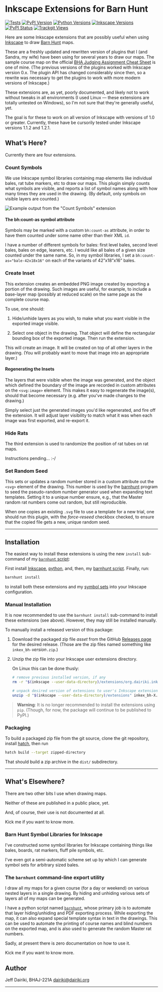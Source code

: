 # Inkscape Extensions for Barn Hunt

[![Tests](https://github.com/barnhunt/inkex-bh/actions/workflows/tests.yml/badge.svg)](https://github.com/barnhunt/inkex-bh/actions/workflows/tests.yml)
[![PyPI Version](https://img.shields.io/pypi/v/inkex-bh.svg)](https://pypi.org/project/inkex-bh/)
[![Python Versions](https://img.shields.io/pypi/pyversions/inkex-bh.svg)](https://pypi.org/project/inkex-bh/)
[![Inkscape Versions](https://img.shields.io/badge/Inkscape-1.0%E2%80%931.2-blue.svg?logo=inkscape)](https://inkscape.org/)
[![PyPI Status](https://img.shields.io/pypi/status/inkex-bh.svg)](https://pypi.org/project/inkex-bh/)
[![Trackgit Views](https://us-central1-trackgit-analytics.cloudfunctions.net/token/ping/lhaq7ky5ax237etf70pl)](https://trackgit.com)

Here are some Inkscape extensions that are possibly useful when using
[Inkscape][] to draw [Barn Hunt][] maps.

These are a freshly updated and rewritten version of plugins that I
(and Sandra, my wife) have been using for several years to draw our
maps. The sample course map on the official [BHA Judging Assignment
Cheat Sheet][cheat] is one of mine. (The previous versions of the
plugins worked with Inkscape version 0.x.  The plugin API has changed
considerably since then, so a rewrite was necessary to get the plugins
to work with more modern versions of Inkscape.)

These extensions are, as yet, poorly documented, and likely not to
work without tweaks in all environments (I used Linux — these
extensions are totally untested on Windows), so I'm not sure that
they're generally useful, yet.

The goal is for these to work on all version of Inkscape with versions
of 1.0 or greater.  Currently, these have be cursorily tested under
Inkscape versions 1.1.2 and 1.2.1.

[Inkscape]: https://inkscape.org/ (The Inkscape home page)
[Barn Hunt]: https://www.barnhunt.com/ (Barn Hunt — a fabulous sport for dogs)
[cheat]: https://www.barnhunt.com/judge/resources.php?download=147 (The official BHA "Judging Assignment Cheat Sheet" which includes, as an example, one of my course maps, drawn using Inkscape.)


## What’s Here?

Currently there are four extensions.

### Count Symbols

We use Inkscape symbol libraries containing map elements like
individual bales, rat tube markers, etc to draw our maps.  This plugin
simply counts what symbols are visible, and reports a list of symbol
names along with how many times they are used in the drawing.  (By
default, only symbols on visible layers are counted.)

![Example output from the "Count Symbols" extension](https://github.com/barnhunt/inkex-bh/raw/master/count-symbols.png)

#### The bh:count-as symbol attribute

Symbols may be marked with a custom `bh:count-as` attribute, in order
to have them counted under some name other than their XML `id`.

I have a number of different symbols for bales: first level bales,
second level bales, bales on edge, leaners, etc.  I would like all
bales of a given size counted under the same name.  So, in my symbol
libraries, I set a `bh:count-as="bale-42x18x16"` on each of the
variants of 42”x18”x16” bales.

### Create Inset

This extension creates an embedded PNG image created by exporting a
portion of the drawing.  Such images are useful, for example, to include
a base-layer map (possibly at reduced scale) on the same page as the complete
course map.

To use, one should:

1. Hide/unhide layers as you wish, to make what you want visible in
   the exported image visible.

2. Select one object in the drawing. That object will define the
   rectangular bounding box of the exported image.  Then run the
   extension.

This will create an image. It will be created on top of all other
layers in the drawing. (You will probably want to move that image into
an appropriate layer.)

#### Regenerating the Insets

The layers that were visible when the image was generated, and the
object which defined the boundary of the image are recorded in custom
attributes on the `<svg:image>` element.  This makes it easy to
regenerate the image(s), should that become necessary (e.g. after
you've made changes to the drawing.)

Simply select just the generated images you'd like regenerated, and
fire off the extension.  It will adjust layer visibility to match what
it was when each image was first exported, and re-export it.


### Hide Rats

The third extension is used to randomize the position of rat tubes on rat maps.

Instructions pending... :-/

### Set Random Seed

This sets or updates a random number stored in a custom attribute out
the `<svg>` element of the drawing.  This number is used by the
[barnhunt][] program to seed the pseudo-random number generator used
when expanding text templates.  Setting it to a unique number ensure,
e.g., that the Master random rat numbers come out random, but still
reproducible.

When one copies an existing `.svg` file to use a template for a new
trial, one should run this plugin, with the _force-reseed_ checkbox
checked, to ensure that the copied file gets a new, unique random
seed.

----

## Installation

The easiest way to install these extensions is using the new `install`
sub-command of my [`barnhunt`
script](https://github.com/barnhunt/barnhunt):

First install [Inkscape](https://inkscape.org),
[python](https://python.org), and, then,
my [barnhunt script](https://github.com/barnhunt/barnhunt#installation).
Finally, run:

```sh
barnhunt install
```

to install both these extensions and my [symbol
sets](https://github.com/barnhunt/bh-symbols) into
your Inkscape configuration.

### Manual Installation

It is now recommended to use the `barnhunt install` sub-command to
install these extensions (see above).  However, they may still be
installed manually.

To manually install a released version of this package:

1. Download the packaged zip file _asset_ from the GitHub [Releases
   page](https://github.com/barnhunt/inkex-bh/releases) for the
   desired release.  (Those are the zip files named something like
   `inkex_bh-`_version_`.zip`.)

2. Unzip the zip file into your Inkscape user extensions directory.

   On Linux this can be done thusly:
   ```bash
   # remove previous installed version, if any
   rm -r "$(inkscape --user-data-directory)/extensions/org.dairiki.inkex_bh"

   # unpack desired version of extensions to user's Inkscape extensions directory
   unzip -d "$(inkscape --user-data-directory)/extensions" inkex_bh-X.Y.Z.zip
   ```

> **Warning**: It is no longer recommended to install the extensions
  using `pip`.  (Though, for now, the package will continue to be
  published to PyPI.)

### Packaging

To build a packaged zip file from the git source, clone the git
repository, install [hatch], then run

```bash
hatch build --target zipped-directory
```

That should build a zip archive in the `dist/` subdirectory.

[hatch]: https://hatch.pypa.io/latest/

----


## What's Elsewhere?

There are two other bits I use when drawing maps.

Neither of these are published in a public place, yet.

And, of course, their use is not documented at all.

Kick me if you want to know more.


### Barn Hunt Symbol Libraries for Inkscape

I've constructed some symbol libraries for Inkscape containing things
like bales, boards, rat markers, fluff pile symbols, etc.

I've even got a semi-automatic scheme set up by which I can generate
symbol sets for arbitrary sized bales.


### The `barnhunt` command-line export utility

I draw all my maps for a given course (for a day or weekend) on
various nested layers in a single drawing.  By hiding and unhiding
various sets of layers all of my maps can be generated.

I have a python script named [`barnhunt`][barnhunt], whose primary job
is to automate that layer hiding/unhiding and PDF exporting process.
While exporting the map, it can also expand special template syntax in
text in the drawings.  This can be used to automate the printing of
course names and blind numbers on the exported map, and is also used
to generate the random Master rat numbers.

Sadly, at present there is zero documentation on how to use it.

Kick me if you want to know more.

[barnhunt]: https://github.com/barnhunt/barnhunt

## Author

Jeff Dairiki, BHAJ-221A
<dairiki@dairiki.org>

----
